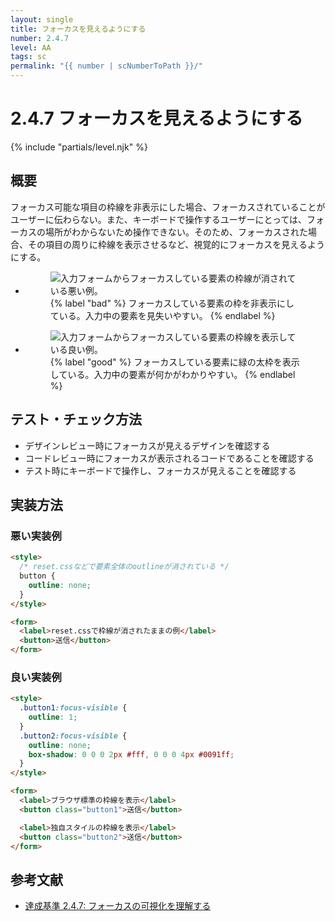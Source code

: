 ```yaml
---
layout: single
title: フォーカスを見えるようにする
number: 2.4.7
level: AA
tags: sc
permalink: "{{ number | scNumberToPath }}/"
---
```


# 2.4.7 フォーカスを見えるようにする

{% include "partials/level.njk" %}

## 概要

フォーカス可能な項目の枠線を非表示にした場合、フォーカスされていることがユーザーに伝わらない。また、キーボードで操作するユーザーにとっては、フォーカスの場所がわからないため操作できない。そのため、フォーカスされた場合、その項目の周りに枠線を表示させるなど、視覚的にフォーカスを見えるようにする。

<ul class="Figurelist">
<li>
<figure>
<img src="/img/2/4/7/1.png" alt="入力フォームからフォーカスしている要素の枠線が消されている悪い例。" />
<figcaption>
{% label "bad" %}
フォーカスしている要素の枠を非表示にしている。入力中の要素を見失いやすい。
{% endlabel %}
</figcaption>
</figure>
</li>
<li>
<figure>
<img src="/img/2/4/7/2.png" alt="入力フォームからフォーカスしている要素の枠線を表示している良い例。" />
<figcaption>
{% label "good" %}
フォーカスしている要素に緑の太枠を表示している。入力中の要素が何かがわかりやすい。
{% endlabel %}
</figcaption>
</figure>
</li>
</ul>

## テスト・チェック方法

- デザインレビュー時にフォーカスが見えるデザインを確認する
- コードレビュー時にフォーカスが表示されるコードであることを確認する
- テスト時にキーボードで操作し、フォーカスが見えることを確認する

## 実装方法

### 悪い実装例

```html
<style>
  /* reset.cssなどで要素全体のoutlineが消されている */
  button {
    outline: none;
  }
</style>

<form>
  <label>reset.cssで枠線が消されたままの例</label>
  <button>送信</button>
</form>
```

### 良い実装例

```html
<style>
  .button1:focus-visible {
    outline: 1;
  }
  .button2:focus-visible {
    outline: none;
    box-shadow: 0 0 0 2px #fff, 0 0 0 4px #0091ff;
  }
</style>

<form>
  <label>ブラウザ標準の枠線を表示</label>
  <button class="button1">送信</button>

  <label>独自スタイルの枠線を表示</label>
  <button class="button2">送信</button>
</form>
```

## 参考文献

- [達成基準 2.4.7: フォーカスの可視化を理解する](https://waic.jp/docs/WCAG21/Understanding/focus-visible.html)

